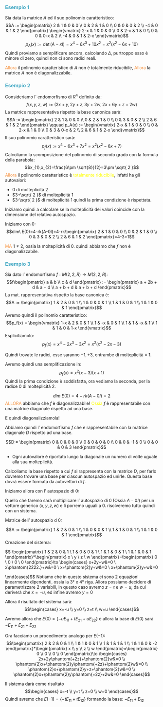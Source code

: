### <font color="#4bacc6">Esempio 1</font>
Sia data la matrice $A$ ed il suo polinomio caratteristico:
$$A := \begin{pmatrix}
2 & 1 & 0 & 0 \\
0 & 2 & 1 & 0 \\
0 & 0 & 0 & 2 \\
-4 & 0 & 1 & 2
\end{pmatrix}
\begin{vmatrix}
2-x & 1 & 0 & 0 \\
0 & 2-x & 1 & 0 \\
0 & 0 & 0-x & 2 \\
-4 & 0 & 1 & 2-x
\end{vmatrix}$$
$$p_{A}(x):=\det(A-xI)=x^4-6x^3+10x^2=x^2(x^2-6x+10)$$
Quindi proviamo a semplificare ancora, calcolando $\Delta$, purtroppo esso è minore di zero, quindi non ci sono radici reali.

<font color="#f79646">Allora</font> il polinomio caratteristico di $A$ non è totalmente riducibile,
<font color="#f79646">Allora</font> la matrice $A$ non è diagonalizzabile.

### <font color="#4bacc6">Esempio 2</font>
Consideriamo l’ endomorfismo di $R^4$ definito da:
$$f(x,y,z,w):=(2x+y,2y+z,3y+2w,2x+6y+z+2w)$$
La matrice rappresentativa rispetto la base canonica sarà:
$$A := \begin{pmatrix}
2 & 1 & 0 & 0 \\
0 & 2 & 1 & 0 \\
0 & 3 & 0 & 2 \\
2 & 6 & 1 & 2
\end{pmatrix}
\qquad
p_A(x) := \begin{vmatrix}
2-x & 1 & 0 & 0 \\
0 & 2-x & 1 & 0 \\
0 & 3 & 0-x & 2 \\
2 & 6 & 1 & 2-x
\end{vmatrix}$$
Il suo polinomio caratteristico sarà:
$$p_{f}(x):=x^4-6x^3+7x^2=x^2(x^2-6x+7)$$
Calcoliamo la scomposizione del polinomio di secondo grado con la formula della parabola:
$$x_{1},x_{2}=\frac{6\pm \sqrt{8}}{2}=3\pm \sqrt{ 2 }$$
<font color="#f79646">Allora</font> il polinomio caratteristico è <font color="#ffff00">totalmente riducibile</font>, infatti ha gli autovalori:
- $0$ di molteplicità $2$
- $3+\sqrt{ 2 }$ di molteplicità $1$
- $3-\sqrt{ 2 }$ di molteplicità $1$
quindi la prima condizione è rispettata.

Iniziamo quindi a calcolare se la molteplicità dei valori coincide con la dimensione del relativo autospazio.

Iniziamo con $0$:
$$dim\ E(0)=4-rk(A-0I)=4-rk\begin{pmatrix}
2 & 1 & 0 & 0 \\
0 & 2 & 1 & 0 \\
0 & 3 & 0 & 2 \\
2 & 6 & 1 & 2
\end{pmatrix}=4-3=1$$

<font color="#f79646">MA</font> $1\neq 2$, ossia la molteplicità di $0$. quindi abbiamo che $f$ non è diagonalizzabile.

### <font color="#4bacc6">Esempio 3</font>
Sia dato l’ endomorfismo $f:M(2,2,R)\to M(2,2,R)$:
$$f\begin{pmatrix}
a & b \\
c & d
\end{pmatrix} := \begin{pmatrix}
a + 2b + d & a + d \\
a + b + d & a + b + d
\end{pmatrix}$$
La mat. rappresentativa rispetto la base canonica è:
$$A := \begin{pmatrix}
1 & 2 & 0 & 1 \\
1 & 0 & 0 & 1 \\
1 & 1 & 0 & 1 \\
1 & 1 & 0 & 1
\end{pmatrix}$$
Avremo quindi il polinomio caratteristico: 
$$p_f(x) = \begin{vmatrix}
1-x & 2 & 0 & 1 \\
1 & -x & 0 & 1 \\
1 & 1 & -x & 1 \\
1 & 1 & 0 & 1-x
\end{vmatrix}$$
Esplicitiamolo:
$$p_{f}(x)=x^4-2x^3-3x^2=x^2(x^2-2x-3)$$

Quindi trovate le radici, esse saranno $-1,+3$, entrambe di molteplicità = 1.

Avremo quindi una semplificazione in:
$$p_{f}(x)=x^2(x-3)(x+1)$$
Quindi la prima condizione è soddisfatta, ora vediamo la seconda, per la radice 0 di molteplicità 2.

$$dim\ E(0)=4-rk(A-0I)=2$$
<font color="#f79646">ALLORA</font> abbiamo che $f$ è diagonalizzabile!
<font color="#ffff00">Ossia</font> $f$ è rappresentabile con una matrice diagonale rispetto ad una base.

E quindi diagonalizziamola!

Abbiamo quindi l’ endomorfismo $f$ che è rappresentabile con la matrice diagonale $D$ rispetto ad una base.

$$D:= \begin{pmatrix}
0 & 0 & 0 & 0 \\
0 & 0 & 0 & 0 \\
0 & 0 & -1 & 0 \\
0 & 0 & 0 & 3
\end{pmatrix}$$
- Ogni autovalore è riportato lungo la diagonale un numero di volte uguale alla sua molteplicità.

Calcoliamo la base rispetto a cui $f$ si rappresenta con la matrice $D$, per farlo dovremo trovare una base per ciascun autospazio ed unirle. Questa base dovrà essere formata da autovettori di $f$.


Iniziamo allora con l’ autospazio di $0$:

Quello che faremo sarà moltiplicare l’ autospazio di $0$ (Ossia $A-0I$) per un vettore generico ($x,y,z,w$) e li porremo uguali a 0. risolveremo tutto quindi con un sistema.

Matrice dell’ autospazio d 0:

$$A := \begin{pmatrix}
1 & 2 & 0 & 1 \\
1 & 0 & 0 & 1 \\
1 & 1 & 0 & 1 \\
1 & 1 & 0 & 1
\end{pmatrix}$$
Creazione del sistema:

$$ \begin{pmatrix}
1 & 2 & 0 & 1 \\
1 & 0 & 0 & 1 \\
1 & 1 & 0 & 1 \\
1 & 1 & 0 & 1
\end{pmatrix}*\begin{pmatrix}
x \\
y \\
z \\
w
\end{pmatrix}=\begin{pmatrix}
0 \\
0 \\
0 \\
0
\end{pmatrix}\to \begin{cases}
x+2y+w&=0 \\
x\phantom{2222.}+w&=0 \\
x+\phantom{2}y+w&=0 \\
x+\phantom{2}y+w&=0

\end{cases}$$
Notiamo che in questo sistema ci sono 2 equazioni linearmente dipendenti, ossia la 3° e 4° riga. Allora possiamo decidere di parametrizzare 2 variabili, in questo caso avremo $z=t$ e $w=u$, da cui deriverà che $x=-u$, ed infine avremo $y=0$

Allora il risultato del sistema sarà:
$$\begin{cases}
x=-u \\
y=0 \\
z=t \\
w=u
\end{cases}$$

Avremo allora che $E(0)=\{-uE_{{11}}+tE_{21}+uE_{22}\}$ e allora la base di $E(0)$ sarà $-E_{{11}}+E_{{21}}+E_{{22}}$

Ora facciamo un procedimento analogo per $E(-1)$:
$$\begin{pmatrix}
2 & 2 & 0 & 1 \\
1 & 1 & 0 & 1 \\
1 & 1 & 1 & 1 \\
1 & 1 & 0 & -2
\end{pmatrix}*\begin{pmatrix}
x \\
y \\
z \\
w
\end{pmatrix}=\begin{pmatrix}
0 \\
0 \\
0 \\
0
\end{pmatrix}\to \begin{cases}
2x+2y\phantom{+2z}+\phantom{2}w&=0 \\
\phantom{2}x+\phantom{2}y\phantom{+2z}+\phantom{2}w&=0 \\
\phantom{2}x+\phantom{2}y+z+\phantom{2}w&=0 \\
\phantom{2}x+\phantom{2}y\phantom{+2z}+2w&=0
\end{cases}$$

Il sistema darà come risultato
$$\begin{cases}
x=-t \\
y=t \\
z=0 \\
w=0
\end{cases}$$
Quindi avremo che $E(-1)=\{-tE_{11}+tE_{12}\}$ formando la base: $-E_{11}+E_{12}$


